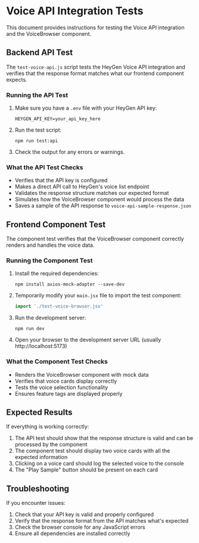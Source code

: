 # Voice API Integration Tests

This document provides instructions for testing the Voice API integration and the VoiceBrowser component.

## Backend API Test

The `test-voice-api.js` script tests the HeyGen Voice API integration and verifies that the response format matches what our frontend component expects.

### Running the API Test

1. Make sure you have a `.env` file with your HeyGen API key:
   ```
   HEYGEN_API_KEY=your_api_key_here
   ```

2. Run the test script:
   ```
   npm run test:api
   ```

3. Check the output for any errors or warnings.

### What the API Test Checks

- Verifies that the API key is configured
- Makes a direct API call to HeyGen's voice list endpoint
- Validates the response structure matches our expected format
- Simulates how the VoiceBrowser component would process the data
- Saves a sample of the API response to `voice-api-sample-response.json`

## Frontend Component Test

The component test verifies that the VoiceBrowser component correctly renders and handles the voice data.

### Running the Component Test

1. Install the required dependencies:
   ```
   npm install axios-mock-adapter --save-dev
   ```

2. Temporarily modify your `main.jsx` file to import the test component:
   ```javascript
   import './test-voice-browser.jsx'
   ```

3. Run the development server:
   ```
   npm run dev
   ```

4. Open your browser to the development server URL (usually http://localhost:5173)

### What the Component Test Checks

- Renders the VoiceBrowser component with mock data
- Verifies that voice cards display correctly
- Tests the voice selection functionality
- Ensures feature tags are displayed properly

## Expected Results

If everything is working correctly:

1. The API test should show that the response structure is valid and can be processed by the component
2. The component test should display two voice cards with all the expected information
3. Clicking on a voice card should log the selected voice to the console
4. The "Play Sample" button should be present on each card

## Troubleshooting

If you encounter issues:

1. Check that your API key is valid and properly configured
2. Verify that the response format from the API matches what's expected
3. Check the browser console for any JavaScript errors
4. Ensure all dependencies are installed correctly 